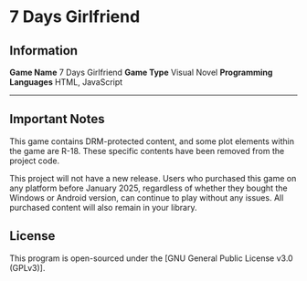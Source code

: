 # 7 Days Girlfriend

## Information

**Game Name** 7 Days Girlfriend
**Game Type** Visual Novel
**Programming Languages** HTML, JavaScript

---

## Important Notes

This game contains DRM-protected content, and some plot elements within the game are R-18. These specific contents have been removed from the project code.

This project will not have a new release. Users who purchased this game on any platform before January 2025, regardless of whether they bought the Windows or Android version, can continue to play without any issues. All purchased content will also remain in your library.

## License

This program is open-sourced under the [GNU General Public License v3.0 (GPLv3)].